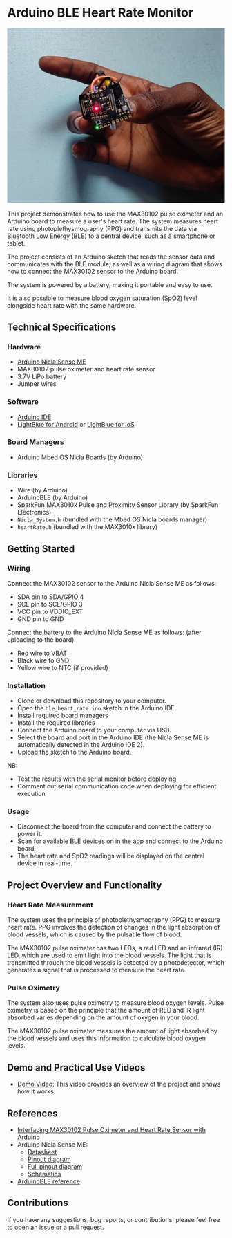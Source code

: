 <!--
  * Create links to hardware and software
  * Add about me section



-->




# Arduino BLE Heart Rate Monitor
  <img src="images/view_1.jpg" alt = "view" width="780">
  
  This project demonstrates how to use the MAX30102 pulse oximeter and an Arduino board to measure a user's heart rate. The system measures heart rate using photoplethysmography (PPG) and transmits the data via Bluetooth Low Energy (BLE) to a central device, such as a smartphone or tablet.


  The project consists of an Arduino sketch that reads the sensor data and communicates with the BLE module, as well as a wiring diagram that shows how to connect the MAX30102 sensor to the Arduino board.

  The system is powered by a battery, making it portable and easy to use.

  
  It is also possible to measure blood oxygen saturation (SpO2) level alongside heart rate with the same hardware.


## Technical Specifications
### Hardware
  * [Arduino Nicla Sense ME](https://store.arduino.cc/products/nicla-sense-me)
  * MAX30102 pulse oximeter and heart rate sensor
  * 3.7V LiPo battery
  * Jumper wires
  
### Software
  * [Arduino IDE](https://www.arduino.cc/en/software)
  * [LightBlue for Android](https://play.google.com/store/apps/details?id=com.punchthrough.lightblueexplorer&hl=en&gl=US) or [LightBlue for IoS](https://apps.apple.com/us/app/lightblue/id557428110)

### Board Managers
  * Arduino Mbed OS Nicla Boards (by Arduino)


### Libraries
<!-- replace with links -->
  * Wire (by Arduino)
  * ArduinoBLE (by Arduino)
  * SparkFun MAX3010x Pulse and Proximity Sensor Library (by SparkFun Electronics)
  * `Nicla_System.h` (bundled with the Mbed OS Nicla boards manager)
  * `heartRate.h` (bundled with the MAX3010x library)


## Getting Started
### Wiring
Connect the MAX30102 sensor to the Arduino Nicla Sense ME as follows:
  * SDA pin to SDA/GPIO 4
  * SCL pin to SCL/GPIO 3
  * VCC pin to VDDIO_EXT
  * GND pin to GND

Connect the battery to the Arduino Nicla Sense ME as follows: (after uploading to the board)
  * Red wire to VBAT
  * Black wire to GND
  * Yellow wire to NTC (if provided)

### Installation
  * Clone or download this repository to your computer.
  * Open the `ble_heart_rate.ino` sketch in the Arduino IDE.
  * Install required board managers
  * Install the required libraries
  * Connect the Arduino board to your computer via USB.
  * Select the board and port in the Arduino IDE (the Nicla Sense ME is automatically detected in the Arduino IDE 2).
  * Upload the sketch to the Arduino board.

NB:
  * Test the results with the serial monitor before deploying 
  * Comment out serial communication code when deploying for efficient execution

### Usage
  * Disconnect the board from the computer and connect the battery to power it.     <!-- how to config app -->
  * Scan for available BLE devices on in the app and connect to the Arduino board.
  * The heart rate and SpO2 readings will be displayed on the central device in real-time.<!-- steps to view data -->


## Project Overview and Functionality
### Heart Rate Measurement
The system uses the principle of photoplethysmography (PPG) to measure heart rate. PPG involves the detection of changes in the light absorption of blood vessels, which is caused by the pulsatile flow of blood.

The MAX30102 pulse oximeter has two LEDs, a red LED and an infrared (IR) LED, which are used to emit light into the blood vessels. The light that is transmitted through the blood vessels is detected by a photodetector, which generates a signal that is processed to measure the heart rate.

### Pulse Oximetry
The system also uses pulse oximetry to measure blood oxygen levels. Pulse oximetry is based on the principle that the amount of RED and IR light absorbed varies depending on the amount of oxygen in your blood.

The MAX30102 pulse oximeter measures the amount of light absorbed by the blood vessels and uses this information to calculate blood oxygen levels.



## Demo and Practical Use Videos
  * [Demo Video](https://youtu.be/AVLHx5wZgHM): This video provides an overview of the project and shows how it works.

## References
  * [Interfacing MAX30102 Pulse Oximeter and Heart Rate Sensor with Arduino](https://lastminuteengineers.com/max30102-pulse-oximeter-heart-rate-sensor-arduino-tutorial/)
  * Arduino Nicla Sense ME: 
    * [Datasheet](https://docs.arduino.cc/static/f8271c290327a9ad575803b3ec72d415/ABX00050-datasheet.pdf)
    * [Pinout diagram](https://docs.arduino.cc/static/fbbb024be69af5a2b992df75ad165bc3/ABX00050-pinout.png)
    * [Full pinout diagram]([https://docs.arduino.cc/static/fbbb024be69af5a2b992df75ad165bc3/ABX00050-pinout.png](https://content.arduino.cc/assets/ABX00050-full-pinout.pdf))
    * [Schematics](https://docs.arduino.cc/static/ebd652e859efba8536a7e275c79d5f79/ABX00050-schematics.pdf)
  * [ArduinoBLE reference](https://www.arduino.cc/reference/en/libraries/arduinoble/)
  

 


## Contributions
If you have any suggestions, bug reports, or contributions, please feel free to open an issue or a pull request.
